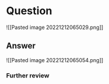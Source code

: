 # Question
![[Pasted image 20221212065029.png]]
## Answer
![[Pasted image 20221212065054.png]]
### Further review
